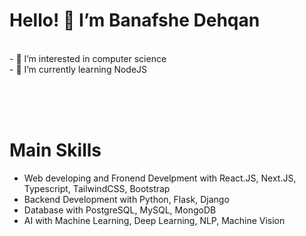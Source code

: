 # Hello! 👋 I’m Banafshe Dehqan  #
<div>
	<br/>
	- 👀 I’m interested in computer science 
	<br/>
	- 🌱 I’m currently learning NodeJS
</div>

<br/><br/><br/>

# Main Skills #
  <ul>
    <li>Web developing and Fronend Develpment with React.JS, Next.JS, Typescript, TailwindCSS, Bootstrap</li>
    <li>Backend Development with Python, Flask, Django</li>
    <li>Database with PostgreSQL, MySQL, MongoDB</li>
    <li>AI with Machine Learning, Deep Learning, NLP, Machine Vision</li>
  </ul>
